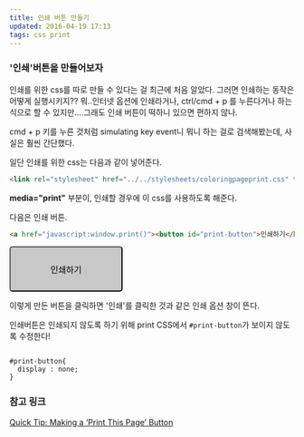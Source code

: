 ```yaml
---
title: 인쇄 버튼 만들기   
updated: 2016-04-19 17:13
tags: css print 
---
```


### '인쇄'버튼을 만들어보자 
인쇄를 위한 css를 따로 만들 수 있다는 걸 최근에 처음 알았다. 
그러면 인쇄하는 동작은 어떻게 실행시키지?? 
뭐..인터넷 옵션에 인쇄라거나, ctrl/cmd + p 를 누른다거나 하는 식으로 할 수 있지만....그래도 인쇄 버튼이 떡하니 있으면 편하지 않나.     

cmd + p 키를 누른 것처럼 simulating key event니 뭐니 하는 걸로 검색해봤는데, 사실은 훨씬 간단했다. 

일단 인쇄를 위한 css는 다음과 같이 넣어준다. 
```html
<link rel="stylesheet" href="../../stylesheets/coloringpageprint.css" type="text/css" media="print" />
```
**media="print"** 부분이, 인쇄할 경우에 이 css를 사용하도록 해준다.

다음은 인쇄 버튼.
```html
<a href="javascript:window.print()"><button id="print-button">인쇄하기</button></a>
```
<a href="javascript:window.print()"><button style="posirion:relative;margin:0 auto;width:200px;height:80px;background-color:rgb(200,200,200);font-size:15px;cursor:pointer;border-radius:5px;">인쇄하기</button></a>

이렇게 만든 버튼을 클릭하면 '인쇄'를 클릭한 것과 같은 인쇄 옵션 창이 뜬다.    

인쇄버튼은 인쇄되지 않도록 하기 위해 print CSS에서 `#print-button`가 보이지 않도록 수정한다!
<pre><code class="language-css">
#print-button{
  display : none;
}
</code></pre>    


### 참고 링크 
[Quick Tip: Making a ‘Print This Page’ Button](https://css-tricks.com/quick-tip-making-a-print-this-page-button/)
